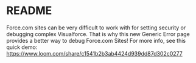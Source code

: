 # README #

Force.com sites can be very difficult to work with for setting security or debugging complex Visualforce.
That is why this new Generic Error page provides a better way to debug Force.com Sites!
For more info, see this quick demo: https://www.loom.com/share/c1541b2b3ab4424d939dd87d302c0277